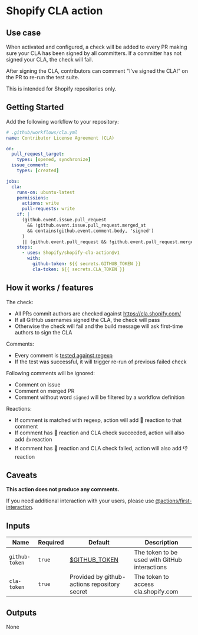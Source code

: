 # Shopify CLA action

## Use case

When activated and configured, a check will be added to every PR making sure
your CLA has been signed by all committers. If a committer has not signed your
CLA, the check will fail.

After signing the CLA, contributors can comment "I've signed the CLA!" on the PR to re-run the test suite.

This is intended for Shopify repositories only.

## Getting Started

Add the following workflow to your repository:

```yaml
# .github/workflows/cla.yml
name: Contributor License Agreement (CLA)

on:
  pull_request_target:
    types: [opened, synchronize]
  issue_comment:
    types: [created]

jobs:
  cla:
    runs-on: ubuntu-latest
    permissions:
      actions: write
      pull-requests: write
    if: |
      (github.event.issue.pull_request 
        && !github.event.issue.pull_request.merged_at
        && contains(github.event.comment.body, 'signed')
      ) 
      || (github.event.pull_request && !github.event.pull_request.merged)
    steps:
      - uses: Shopify/shopify-cla-action@v1
        with:
          github-token: ${{ secrets.GITHUB_TOKEN }}
          cla-token: ${{ secrets.CLA_TOKEN }}
```

## How it works / features

The check:

* All PRs commit authors are checked against https://cla.shopify.com/
* If all GitHub usernames signed the CLA, the check will pass
* Otherwise the check will fail and the build message will ask first-time authors to sign the CLA

Comments:

* Every comment is [tested against regexp](https://github.com/Shopify/shopify-cla-action/blob/main/src/matcher.ts#L4)
* If the test was successful, it will trigger re-run of previous failed check

Following comments will be ignored:

* Comment on issue
* Comment on merged PR
* Comment without word `signed` will be filtered by a workflow definition

Reactions:

* If comment is matched with regexp, action will add :eyes: reaction to that comment
* If comment has :eyes: reaction and CLA check succeeded, action will also add :+1: reaction
* If comment has :eyes: reaction and CLA check failed, action will also add :-1: reaction

## Caveats

**This action does not produce any comments.**

If you need additional interaction with your users, please use [@actions/first-interaction](https://github.com/marketplace/actions/first-interaction).

## Inputs

| Name           | Required | Default                                                                                                                          | Description                                   |
|----------------|----------|----------------------------------------------------------------------------------------------------------------------------------|-----------------------------------------------|
| `github-token` | `true`   | [$GITHUB_TOKEN](https://docs.github.com/en/actions/security-guides/automatic-token-authentication#about-the-github_token-secret) | The token to be used with GitHub interactions |
| `cla-token`    | `true`   | Provided by github-actions repository secret                                                                                     | The token to access cla.shopify.com           |


## Outputs

None

